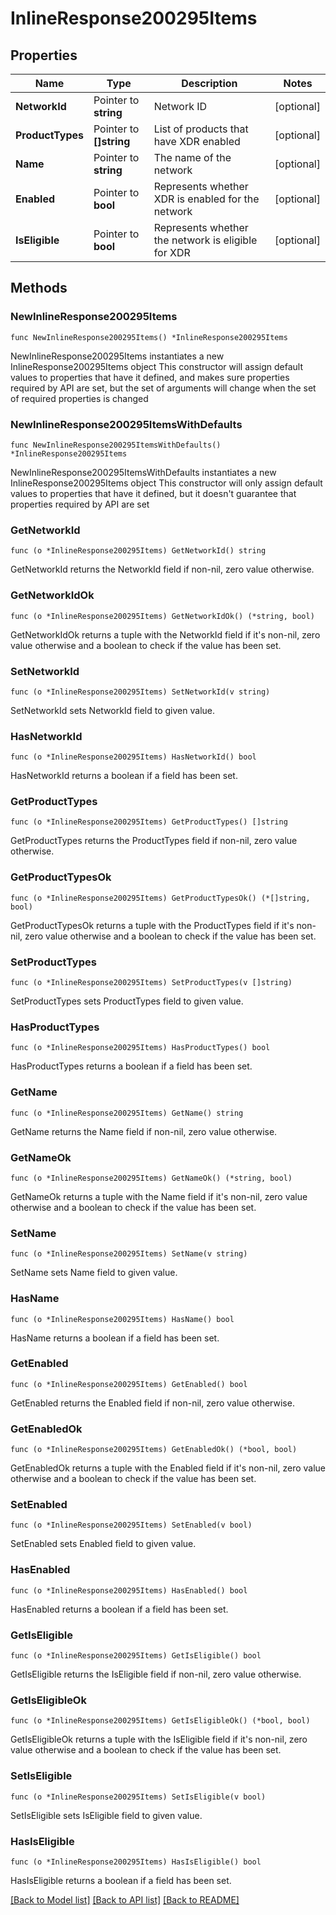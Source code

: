 # InlineResponse200295Items

## Properties

Name | Type | Description | Notes
------------ | ------------- | ------------- | -------------
**NetworkId** | Pointer to **string** | Network ID | [optional] 
**ProductTypes** | Pointer to **[]string** | List of products that have XDR enabled | [optional] 
**Name** | Pointer to **string** | The name of the network | [optional] 
**Enabled** | Pointer to **bool** | Represents whether XDR is enabled for the network | [optional] 
**IsEligible** | Pointer to **bool** | Represents whether the network is eligible for XDR | [optional] 

## Methods

### NewInlineResponse200295Items

`func NewInlineResponse200295Items() *InlineResponse200295Items`

NewInlineResponse200295Items instantiates a new InlineResponse200295Items object
This constructor will assign default values to properties that have it defined,
and makes sure properties required by API are set, but the set of arguments
will change when the set of required properties is changed

### NewInlineResponse200295ItemsWithDefaults

`func NewInlineResponse200295ItemsWithDefaults() *InlineResponse200295Items`

NewInlineResponse200295ItemsWithDefaults instantiates a new InlineResponse200295Items object
This constructor will only assign default values to properties that have it defined,
but it doesn't guarantee that properties required by API are set

### GetNetworkId

`func (o *InlineResponse200295Items) GetNetworkId() string`

GetNetworkId returns the NetworkId field if non-nil, zero value otherwise.

### GetNetworkIdOk

`func (o *InlineResponse200295Items) GetNetworkIdOk() (*string, bool)`

GetNetworkIdOk returns a tuple with the NetworkId field if it's non-nil, zero value otherwise
and a boolean to check if the value has been set.

### SetNetworkId

`func (o *InlineResponse200295Items) SetNetworkId(v string)`

SetNetworkId sets NetworkId field to given value.

### HasNetworkId

`func (o *InlineResponse200295Items) HasNetworkId() bool`

HasNetworkId returns a boolean if a field has been set.

### GetProductTypes

`func (o *InlineResponse200295Items) GetProductTypes() []string`

GetProductTypes returns the ProductTypes field if non-nil, zero value otherwise.

### GetProductTypesOk

`func (o *InlineResponse200295Items) GetProductTypesOk() (*[]string, bool)`

GetProductTypesOk returns a tuple with the ProductTypes field if it's non-nil, zero value otherwise
and a boolean to check if the value has been set.

### SetProductTypes

`func (o *InlineResponse200295Items) SetProductTypes(v []string)`

SetProductTypes sets ProductTypes field to given value.

### HasProductTypes

`func (o *InlineResponse200295Items) HasProductTypes() bool`

HasProductTypes returns a boolean if a field has been set.

### GetName

`func (o *InlineResponse200295Items) GetName() string`

GetName returns the Name field if non-nil, zero value otherwise.

### GetNameOk

`func (o *InlineResponse200295Items) GetNameOk() (*string, bool)`

GetNameOk returns a tuple with the Name field if it's non-nil, zero value otherwise
and a boolean to check if the value has been set.

### SetName

`func (o *InlineResponse200295Items) SetName(v string)`

SetName sets Name field to given value.

### HasName

`func (o *InlineResponse200295Items) HasName() bool`

HasName returns a boolean if a field has been set.

### GetEnabled

`func (o *InlineResponse200295Items) GetEnabled() bool`

GetEnabled returns the Enabled field if non-nil, zero value otherwise.

### GetEnabledOk

`func (o *InlineResponse200295Items) GetEnabledOk() (*bool, bool)`

GetEnabledOk returns a tuple with the Enabled field if it's non-nil, zero value otherwise
and a boolean to check if the value has been set.

### SetEnabled

`func (o *InlineResponse200295Items) SetEnabled(v bool)`

SetEnabled sets Enabled field to given value.

### HasEnabled

`func (o *InlineResponse200295Items) HasEnabled() bool`

HasEnabled returns a boolean if a field has been set.

### GetIsEligible

`func (o *InlineResponse200295Items) GetIsEligible() bool`

GetIsEligible returns the IsEligible field if non-nil, zero value otherwise.

### GetIsEligibleOk

`func (o *InlineResponse200295Items) GetIsEligibleOk() (*bool, bool)`

GetIsEligibleOk returns a tuple with the IsEligible field if it's non-nil, zero value otherwise
and a boolean to check if the value has been set.

### SetIsEligible

`func (o *InlineResponse200295Items) SetIsEligible(v bool)`

SetIsEligible sets IsEligible field to given value.

### HasIsEligible

`func (o *InlineResponse200295Items) HasIsEligible() bool`

HasIsEligible returns a boolean if a field has been set.


[[Back to Model list]](../README.md#documentation-for-models) [[Back to API list]](../README.md#documentation-for-api-endpoints) [[Back to README]](../README.md)


